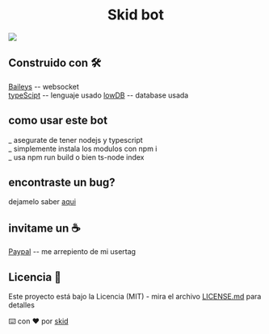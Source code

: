 <h1 align="center"> Skid bot </h1>
<p align="left">
   <img src="https://img.shields.io/badge/STATUS-Terminado-red">
</p>



## Construido con 🛠️
[Baileys](https://github.com/WhiskeySockets/Baileys) -- websocket   
[typeScipt](https://www.typescriptlang.org/) -- lenguaje usado
[lowDB](https://github.com/mifi/commonify/blob/782238936b1dc227d0ef221d1424e3ccfdf15808/README.md?plain=1#L31) -- database usada

## como usar este bot 
_ asegurate de tener nodejs y typescript  
_ simplemente instala los modulos con npm i  
_ usa npm run build o bien ts-node index  


## encontraste un bug?
dejamelo saber [aqui](https://github.com/Skidy89/the-sk-bot/issues/new)

## invitame un ☕
[Paypal](paypal.me/pagamepleaseuwu) -- me arrepiento de mi usertag
## Licencia 📄

Este proyecto está bajo la Licencia (MIT) - mira el archivo [LICENSE.md](LICENSE.md) para detalles


⌨️ con ❤️ por [skid](https://github.com/Skidy89)
